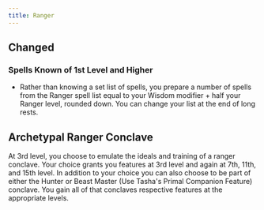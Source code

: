 ```yaml
---
title: Ranger
---
```


## Changed
### Spells Known of 1st Level and Higher
- Rather than knowing a set list of spells, you prepare a number of spells from the Ranger spell list equal to your Wisdom modifier + half your Ranger level, rounded down. You can change your list at the end of long rests.

## Archetypal Ranger Conclave
At 3rd level, you choose to emulate the ideals and training of a ranger conclave. Your choice grants you features at 3rd level and again at 7th, 11th, and 15th level. In addition to your choice you can also choose to be part of either the Hunter or Beast Master (Use Tasha's Primal Companion Feature) conclave. You gain all of that conclaves respective features at the appropriate levels.
